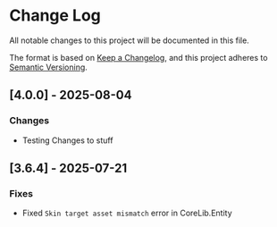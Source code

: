 # Change Log

All notable changes to this project will be documented in this file.

The format is based on [Keep a Changelog](https://keepachangelog.com/en/1.1.0/),
and this project adheres to [Semantic Versioning](https://semver.org/spec/v2.0.0.html).

## [4.0.0] - 2025-08-04

### Changes
* Testing Changes to stuff

## [3.6.4] - 2025-07-21

### Fixes
* Fixed `Skin target asset mismatch` error in CoreLib.Entity
